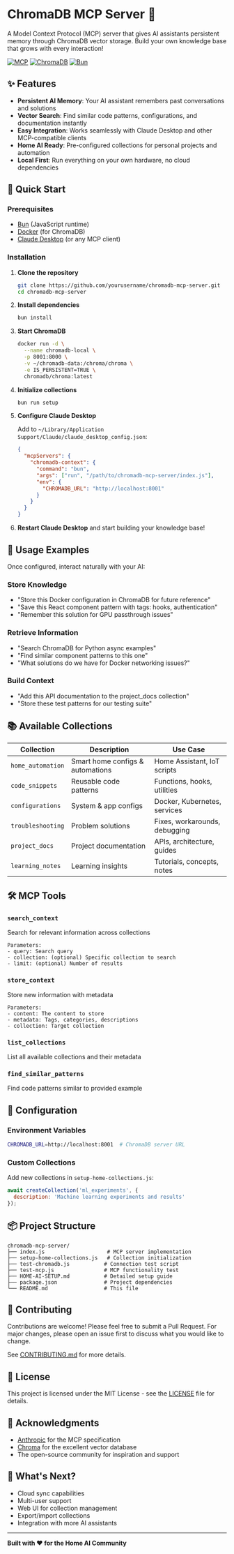 # ChromaDB MCP Server 🧠

A Model Context Protocol (MCP) server that gives AI assistants persistent memory through ChromaDB vector storage. Build your own knowledge base that grows with every interaction!

[![MCP](https://img.shields.io/badge/MCP-Model%20Context%20Protocol-blue)](https://modelcontextprotocol.io)
[![ChromaDB](https://img.shields.io/badge/ChromaDB-Vector%20Database-orange)](https://www.trychroma.com/)
[![Bun](https://img.shields.io/badge/Bun-JavaScript%20Runtime-black)](https://bun.sh)

## ✨ Features

- **Persistent AI Memory**: Your AI assistant remembers past conversations and solutions
- **Vector Search**: Find similar code patterns, configurations, and documentation instantly
- **Easy Integration**: Works seamlessly with Claude Desktop and other MCP-compatible clients
- **Home AI Ready**: Pre-configured collections for personal projects and automation
- **Local First**: Run everything on your own hardware, no cloud dependencies

## 🚀 Quick Start

### Prerequisites

- [Bun](https://bun.sh) (JavaScript runtime)
- [Docker](https://docker.com) (for ChromaDB)
- [Claude Desktop](https://claude.ai/desktop) (or any MCP client)

### Installation

1. **Clone the repository**
   ```bash
   git clone https://github.com/yourusername/chromadb-mcp-server.git
   cd chromadb-mcp-server
   ```

2. **Install dependencies**
   ```bash
   bun install
   ```

3. **Start ChromaDB**
   ```bash
   docker run -d \
     --name chromadb-local \
     -p 8001:8000 \
     -v ~/chromadb-data:/chroma/chroma \
     -e IS_PERSISTENT=TRUE \
     chromadb/chroma:latest
   ```

4. **Initialize collections**
   ```bash
   bun run setup
   ```

5. **Configure Claude Desktop**
   
   Add to `~/Library/Application Support/Claude/claude_desktop_config.json`:
   ```json
   {
     "mcpServers": {
       "chromadb-context": {
         "command": "bun",
         "args": ["run", "/path/to/chromadb-mcp-server/index.js"],
         "env": {
           "CHROMADB_URL": "http://localhost:8001"
         }
       }
     }
   }
   ```

6. **Restart Claude Desktop** and start building your knowledge base!

## 💬 Usage Examples

Once configured, interact naturally with your AI:

### Store Knowledge
- "Store this Docker configuration in ChromaDB for future reference"
- "Save this React component pattern with tags: hooks, authentication"
- "Remember this solution for GPU passthrough issues"

### Retrieve Information
- "Search ChromaDB for Python async examples"
- "Find similar component patterns to this one"
- "What solutions do we have for Docker networking issues?"

### Build Context
- "Add this API documentation to the project_docs collection"
- "Store these test patterns for our testing suite"

## 📚 Available Collections

| Collection | Description | Use Case |
|------------|-------------|----------|
| `home_automation` | Smart home configs & automations | Home Assistant, IoT scripts |
| `code_snippets` | Reusable code patterns | Functions, hooks, utilities |
| `configurations` | System & app configs | Docker, Kubernetes, services |
| `troubleshooting` | Problem solutions | Fixes, workarounds, debugging |
| `project_docs` | Project documentation | APIs, architecture, guides |
| `learning_notes` | Learning insights | Tutorials, concepts, notes |

## 🛠️ MCP Tools

### `search_context`
Search for relevant information across collections
```
Parameters:
- query: Search query
- collection: (optional) Specific collection to search
- limit: (optional) Number of results
```

### `store_context`
Store new information with metadata
```
Parameters:
- content: The content to store
- metadata: Tags, categories, descriptions
- collection: Target collection
```

### `list_collections`
List all available collections and their metadata

### `find_similar_patterns`
Find code patterns similar to provided example

## 🔧 Configuration

### Environment Variables
```bash
CHROMADB_URL=http://localhost:8001  # ChromaDB server URL
```

### Custom Collections

Add new collections in `setup-home-collections.js`:
```javascript
await createCollection('ml_experiments', {
  description: 'Machine learning experiments and results'
});
```

## 📦 Project Structure

```
chromadb-mcp-server/
├── index.js                    # MCP server implementation
├── setup-home-collections.js   # Collection initialization
├── test-chromadb.js           # Connection test script
├── test-mcp.js                # MCP functionality test
├── HOME-AI-SETUP.md           # Detailed setup guide
├── package.json               # Project dependencies
└── README.md                  # This file
```

## 🤝 Contributing

Contributions are welcome! Please feel free to submit a Pull Request. For major changes, please open an issue first to discuss what you would like to change.

See [CONTRIBUTING.md](CONTRIBUTING.md) for more details.

## 📄 License

This project is licensed under the MIT License - see the [LICENSE](LICENSE) file for details.

## 🙏 Acknowledgments

- [Anthropic](https://anthropic.com) for the MCP specification
- [Chroma](https://trychroma.com) for the excellent vector database
- The open-source community for inspiration and support

## 🚀 What's Next?

- Cloud sync capabilities
- Multi-user support
- Web UI for collection management
- Export/import collections
- Integration with more AI assistants

---

**Built with ❤️ for the Home AI Community**